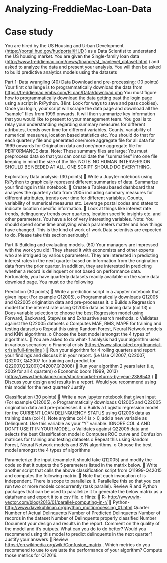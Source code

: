 # Analyzing-FreddieMac-Loan-Data 
# Case study

You are hired by the US Housing and Urban Development (https://portal.hud.gov/hudportal/HUD ) as a Data Scientist to understand the US housing market. You are given the Single-family loan data (http://www.freddiemac.com/news/finance/sf_loanlevel_dataset.html ) and asked to analyze the data and present your analysis. You will then be asked to build predictive analytics models using the datasets

Part 1: Data wrangling (40)
Data Download and pre-processing: (10 points)
Your first challenge is to programmatically download the data from https://freddiemac.embs.com/FLoan/Data/download.php
You must figure how to programmatically download the data getting past the login page using a script in R/Python. (Hint: Look for ways to save and pass cookies). Once you login, your script will scrape the data page and download all the “sample” files from 1999 onwards. It will then summarize key information that you would like to present to your management team. You goal is to relay your understanding regarding summary measures for different attributes, trends over time for different variables. Counts, variability of numerical measures, location based statistics etc. You should do that for each quarterly file and generated one/more aggregate file for all data for 1999 onwards for Origination data and one/more aggregate file for PERFORMANCE data. Note: These summary files are large: You must preprocess data so that you can consolidate the “summaries” into one file keeping in mind the size of the file.
NOTE: NO HUMAN INTERVERSION SHOULD BE NEEDED AT ALL. ONE SCRIPT SHOULD DO EVERYTHING.

Exploratory Data analysis: (30 points)
 Write a Jupyter notebook using R/Python to graphically represent different summaries of data. Summarize your findings in this notebook.
 Create a Tableau based dashboard that analyses the quarterly data from 2005 including summary measures for different attributes, trends over time for different variables. Counts, variability of numerical measures etc. Leverage postal codes and states to indicate location specific information.
 Look at things like interest rate trends, delinquency trends over quarters, location specific insights etc. and other parameters. You have a lot of very interesting variables. Note: You should spend some time analyzing which parameters matter and how things have changed. This is the kind of work of work Data scientists are expected to do. Please take this section seriously!

Part II: Building and evaluating models. (60)
Your managers are impressed with the work you did! They shared it with economists and other experts who are intrigued by various parameters. They are interested in predicting interest rates in the next quarter based on information from the origination data from the prior quarter. In addition, they are interested in predicting whether a record is delinquent or not based on performance data. Fortunately, you have quarterly datasets readily available on the same data download page. You must do the following

Prediction (30 points)
 Write a prediction script in a Jupyter notebook that given input (For example Q12005),
o Programmatically downloads Q12005 and Q22005 origination data and pre-processes it.
o Builds a Regression model for the interest rate using Q12005 data as training data (col 13)
o Does variable selection to choose the best Regression model using Forward, Backward, Stepwise and Exhaustive search methods.
o Validates against the Q22005 datasets
o Computes MAE, RMS, MAPE for training and testing datasets
o Repeat this using Random Forest, Neural Network models and KNN algorithms.
o Choose the best model amongst the 4 types of algorithms.
 You are asked to do what-if analysis had your algorithm used in various scenarios:
o Financial crisis (https://www.stlouisfed.org/financial-crisis/full-timeline )
 Run your algorithm for 4 rolling quarters and report your findings and discuss it in your report. (i.e Use Q12007, Q22007, Q32007, Q42007 for training and predict for Q22007,Q32007,Q42007,Q12008)
 Run your algorithm 2 years later (i.e, 2009 for all 4 quarters)
o Economic boom (1999, 2013) (https://www.thebalance.com/stock-market-returns-by-year-2388543 )
 Discuss your design and results in a report. Would you recommend using this model for the next quarter? Justify

Classification (30 points)
 Write a new jupyter notebook that given input (For example Q12005),
o Programmatically downloads Q12005 and Q22005 origination data and pre-processes it.
o Builds a Logistic regression model for the CURRENT LOAN DELINQUENCY STATUS
using Q12005 data as training data (col 4). Note anytime col 4 is > 0, add a new variable as Delinquent. Use this variable as your “Y” variable. IGNORE COL 4 AND DON’T USE IT IN YOUR MODEL.
o Validates against Q22005 data and selects the best Classification model
o Computes ROC curve and Confusion matrices for training and testing datasets
o Repeat this using Random Forest, Neural Network models and SVN algorithms.
o Choose the best model amongst the 4 types of algorithms

Parameterize the input (example it should take Q12005) and modify the code so that it outputs the 5 parameters listed in the matrix below.
 Write another script that calls the above classification script from Q11999-Q42015 and computes the following matrix.
 Note that each invocation of is independent. There is scope to parallelize it. Parallelize this so that you can run two or more models concurrently (task parallel). Review R and Python packages that can be used to parallelize it to generate the below matrix as a dataframe and export it to a csv file.
o Hints:
 R- http://www.win-vector.com/blog/2016/01/parallel-computing-in-r/
 Python-http://www.davekuhlman.org/python_multiprocessing_01.html Quarter Number of Actual Delinquents Number of Predicted Delinquents Number of records in the dataset Number of Delinquents properly classified Number
Document your design and results in the report. Comment on the quality of the model and it’s outputs. What can you do to do better? Would you recommend using this model to predict delinquents in the next quarter? Justify your answers
 Review https://en.wikipedia.org/wiki/Confusion_matrix . Which metrics do you recommend to use to evaluate the performance of your algorithm? Compute those metrics for Q12016.